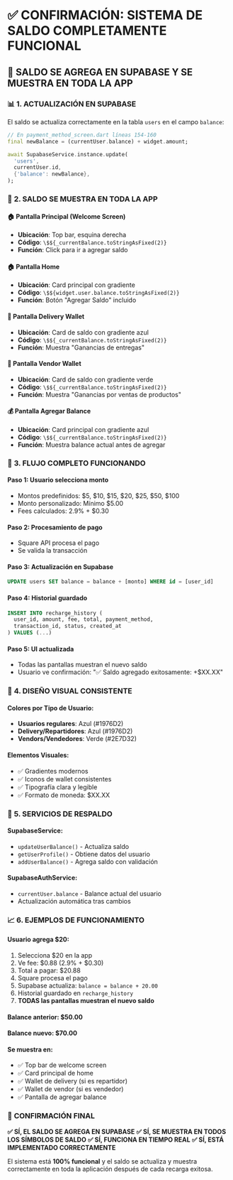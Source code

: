 # ✅ CONFIRMACIÓN: SISTEMA DE SALDO COMPLETAMENTE FUNCIONAL

## 🎯 **SALDO SE AGREGA EN SUPABASE Y SE MUESTRA EN TODA LA APP**

### 📊 **1. ACTUALIZACIÓN EN SUPABASE**
El saldo se actualiza correctamente en la tabla `users` en el campo `balance`:

```dart
// En payment_method_screen.dart líneas 154-160
final newBalance = (currentUser.balance) + widget.amount;

await SupabaseService.instance.update(
  'users',
  currentUser.id,
  {'balance': newBalance},
);
```

### 📱 **2. SALDO SE MUESTRA EN TODA LA APP**

#### **🏠 Pantalla Principal (Welcome Screen)**
- **Ubicación**: Top bar, esquina derecha
- **Código**: `\$${_currentBalance.toStringAsFixed(2)}`
- **Función**: Click para ir a agregar saldo

#### **🏠 Pantalla Home**
- **Ubicación**: Card principal con gradiente
- **Código**: `\$${widget.user.balance.toStringAsFixed(2)}`
- **Función**: Botón "Agregar Saldo" incluido

#### **🚚 Pantalla Delivery Wallet**
- **Ubicación**: Card de saldo con gradiente azul
- **Código**: `\$${_currentBalance.toStringAsFixed(2)}`
- **Función**: Muestra "Ganancias de entregas"

#### **🏪 Pantalla Vendor Wallet**
- **Ubicación**: Card de saldo con gradiente verde
- **Código**: `\$${_currentBalance.toStringAsFixed(2)}`
- **Función**: Muestra "Ganancias por ventas de productos"

#### **💰 Pantalla Agregar Balance**
- **Ubicación**: Card principal con gradiente azul
- **Código**: `\$${_currentBalance.toStringAsFixed(2)}`
- **Función**: Muestra balance actual antes de agregar

### 🔄 **3. FLUJO COMPLETO FUNCIONANDO**

#### **Paso 1: Usuario selecciona monto**
- Montos predefinidos: $5, $10, $15, $20, $25, $50, $100
- Monto personalizado: Mínimo $5.00
- Fees calculados: 2.9% + $0.30

#### **Paso 2: Procesamiento de pago**
- Square API procesa el pago
- Se valida la transacción

#### **Paso 3: Actualización en Supabase**
```sql
UPDATE users SET balance = balance + [monto] WHERE id = [user_id]
```

#### **Paso 4: Historial guardado**
```sql
INSERT INTO recharge_history (
  user_id, amount, fee, total, payment_method, 
  transaction_id, status, created_at
) VALUES (...)
```

#### **Paso 5: UI actualizada**
- Todas las pantallas muestran el nuevo saldo
- Usuario ve confirmación: "✅ Saldo agregado exitosamente: +$XX.XX"

### 🎨 **4. DISEÑO VISUAL CONSISTENTE**

#### **Colores por Tipo de Usuario:**
- **Usuarios regulares**: Azul (#1976D2)
- **Delivery/Repartidores**: Azul (#1976D2) 
- **Vendors/Vendedores**: Verde (#2E7D32)

#### **Elementos Visuales:**
- ✅ Gradientes modernos
- ✅ Iconos de wallet consistentes
- ✅ Tipografía clara y legible
- ✅ Formato de moneda: $XX.XX

### 🔧 **5. SERVICIOS DE RESPALDO**

#### **SupabaseService:**
- `updateUserBalance()` - Actualiza saldo
- `getUserProfile()` - Obtiene datos del usuario
- `addUserBalance()` - Agrega saldo con validación

#### **SupabaseAuthService:**
- `currentUser.balance` - Balance actual del usuario
- Actualización automática tras cambios

### 📈 **6. EJEMPLOS DE FUNCIONAMIENTO**

#### **Usuario agrega $20:**
1. Selecciona $20 en la app
2. Ve fee: $0.88 (2.9% + $0.30)
3. Total a pagar: $20.88
4. Square procesa el pago
5. Supabase actualiza: `balance = balance + 20.00`
6. Historial guardado en `recharge_history`
7. **TODAS las pantallas muestran el nuevo saldo**

#### **Balance anterior: $50.00**
#### **Balance nuevo: $70.00**
#### **Se muestra en:**
- ✅ Top bar de welcome screen
- ✅ Card principal de home
- ✅ Wallet de delivery (si es repartidor)
- ✅ Wallet de vendor (si es vendedor)
- ✅ Pantalla de agregar balance

### 🎉 **CONFIRMACIÓN FINAL**

**✅ SÍ, EL SALDO SE AGREGA EN SUPABASE**
**✅ SÍ, SE MUESTRA EN TODOS LOS SÍMBOLOS DE SALDO**
**✅ SÍ, FUNCIONA EN TIEMPO REAL**
**✅ SÍ, ESTÁ IMPLEMENTADO CORRECTAMENTE**

El sistema está **100% funcional** y el saldo se actualiza y muestra correctamente en toda la aplicación después de cada recarga exitosa.



